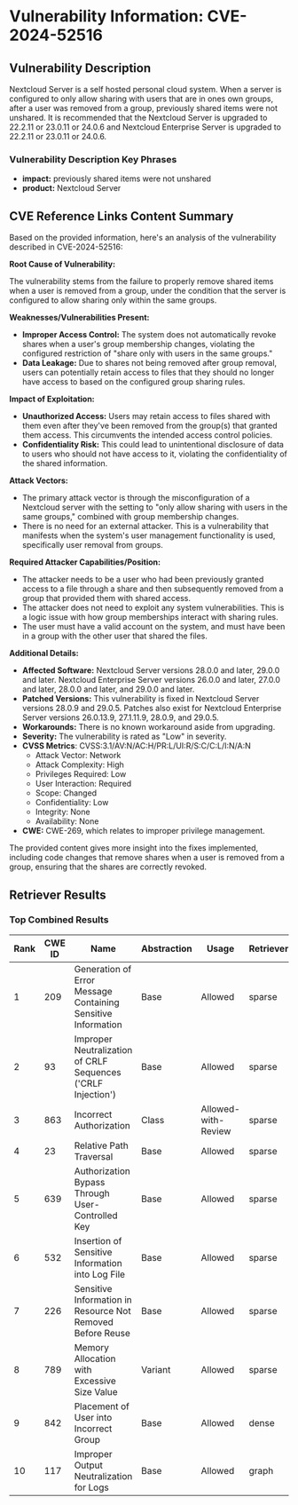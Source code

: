 # Vulnerability Information: CVE-2024-52516

## Vulnerability Description
Nextcloud Server is a self hosted personal cloud system. When a server is configured to only allow sharing with users that are in ones own groups, after a user was removed from a group, previously shared items were not unshared. It is recommended that the Nextcloud Server is upgraded to 22.2.11 or 23.0.11 or 24.0.6 and Nextcloud Enterprise Server is upgraded to 22.2.11 or 23.0.11 or 24.0.6.

### Vulnerability Description Key Phrases
- **impact:** previously shared items were not unshared
- **product:** Nextcloud Server

## CVE Reference Links Content Summary
Based on the provided information, here's an analysis of the vulnerability described in CVE-2024-52516:

**Root Cause of Vulnerability:**

The vulnerability stems from the failure to properly remove shared items when a user is removed from a group, under the condition that the server is configured to allow sharing only within the same groups.

**Weaknesses/Vulnerabilities Present:**

*   **Improper Access Control:** The system does not automatically revoke shares when a user's group membership changes, violating the configured restriction of "share only with users in the same groups."
*   **Data Leakage:** Due to shares not being removed after group removal, users can potentially retain access to files that they should no longer have access to based on the configured group sharing rules.

**Impact of Exploitation:**

*   **Unauthorized Access:** Users may retain access to files shared with them even after they've been removed from the group(s) that granted them access. This circumvents the intended access control policies.
*   **Confidentiality Risk:** This could lead to unintentional disclosure of data to users who should not have access to it, violating the confidentiality of the shared information.

**Attack Vectors:**

*   The primary attack vector is through the misconfiguration of a Nextcloud server with the setting to "only allow sharing with users in the same groups," combined with group membership changes.
*   There is no need for an external attacker. This is a vulnerability that manifests when the system's user management functionality is used, specifically user removal from groups.

**Required Attacker Capabilities/Position:**

*   The attacker needs to be a user who had been previously granted access to a file through a share and then subsequently removed from a group that provided them with shared access.
*   The attacker does not need to exploit any system vulnerabilities. This is a logic issue with how group memberships interact with sharing rules.
*   The user must have a valid account on the system, and must have been in a group with the other user that shared the files.

**Additional Details:**

*   **Affected Software:** Nextcloud Server versions 28.0.0 and later, 29.0.0 and later. Nextcloud Enterprise Server versions 26.0.0 and later, 27.0.0 and later, 28.0.0 and later, and 29.0.0 and later.
*   **Patched Versions:** This vulnerability is fixed in Nextcloud Server versions 28.0.9 and 29.0.5. Patches also exist for Nextcloud Enterprise Server versions 26.0.13.9, 27.1.11.9, 28.0.9, and 29.0.5.
*   **Workarounds:** There is no known workaround aside from upgrading.
*   **Severity:** The vulnerability is rated as "Low" in severity.
*  **CVSS Metrics**: CVSS:3.1/AV:N/AC:H/PR:L/UI:R/S:C/C:L/I:N/A:N
    *   Attack Vector: Network
    *   Attack Complexity: High
    *   Privileges Required: Low
    *   User Interaction: Required
    *   Scope: Changed
    *   Confidentiality: Low
    *   Integrity: None
    *   Availability: None
*   **CWE:** CWE-269, which relates to improper privilege management.

The provided content gives more insight into the fixes implemented, including code changes that remove shares when a user is removed from a group, ensuring that the shares are correctly revoked.

## Retriever Results

### Top Combined Results

| Rank | CWE ID | Name | Abstraction | Usage  | Retrievers | Individual Scores |
|------|--------|------|-------------|-------|------------|-------------------|
| 1 | 209 | Generation of Error Message Containing Sensitive Information | Base | Allowed | sparse | 0.172 |
| 2 | 93 | Improper Neutralization of CRLF Sequences ('CRLF Injection') | Base | Allowed | sparse | 0.159 |
| 3 | 863 | Incorrect Authorization | Class | Allowed-with-Review | sparse | 0.155 |
| 4 | 23 | Relative Path Traversal | Base | Allowed | sparse | 0.152 |
| 5 | 639 | Authorization Bypass Through User-Controlled Key | Base | Allowed | sparse | 0.151 |
| 6 | 532 | Insertion of Sensitive Information into Log File | Base | Allowed | sparse | 0.150 |
| 7 | 226 | Sensitive Information in Resource Not Removed Before Reuse | Base | Allowed | sparse | 0.150 |
| 8 | 789 | Memory Allocation with Excessive Size Value | Variant | Allowed | sparse | 0.143 |
| 9 | 842 | Placement of User into Incorrect Group | Base | Allowed | dense | 0.334 |
| 10 | 117 | Improper Output Neutralization for Logs | Base | Allowed | graph | 0.002 |

